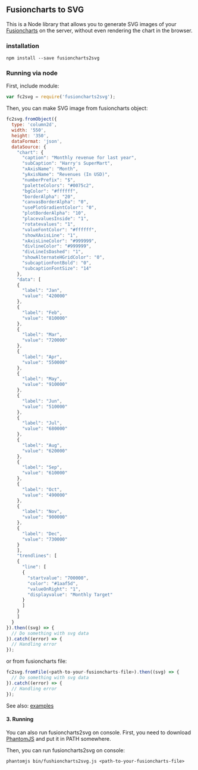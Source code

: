 ## Fusioncharts to SVG
This is a Node library that allows you to generate SVG images of your [Fusioncharts](http://www.fusioncharts.com/) on the server, without even rendering the chart in the browser.

### installation

```
npm install --save fusioncharts2svg
```

### Running via node
First, include module:

```js
var fc2svg = require('fusioncharts2svg');
```

Then, you can make SVG image from fusioncharts object:

```js
fc2svg.fromObject({
  type: 'column2d',
  width: '550',
  height: '350',
  dataFormat: 'json',
  dataSource: {
    "chart": {
      "caption": "Monthly revenue for last year",
      "subCaption": "Harry's SuperMart",
      "xAxisName": "Month",
      "yAxisName": "Revenues (In USD)",
      "numberPrefix": "$",
      "paletteColors": "#0075c2",
      "bgColor": "#ffffff",
      "borderAlpha": "20",
      "canvasBorderAlpha": "0",
      "usePlotGradientColor": "0",
      "plotBorderAlpha": "10",
      "placevaluesInside": "1",
      "rotatevalues": "1",
      "valueFontColor": "#ffffff",                
      "showXAxisLine": "1",
      "xAxisLineColor": "#999999",
      "divlineColor": "#999999",               
      "divLineIsDashed": "1",
      "showAlternateHGridColor": "0",
      "subcaptionFontBold": "0",
      "subcaptionFontSize": "14"
    },            
    "data": [
    {
      "label": "Jan",
      "value": "420000"
    }, 
    {
      "label": "Feb",
      "value": "810000"
    }, 
    {
      "label": "Mar",
      "value": "720000"
    }, 
    {
      "label": "Apr",
      "value": "550000"
    }, 
    {
      "label": "May",
      "value": "910000"
    }, 
    {
      "label": "Jun",
      "value": "510000"
    }, 
    {
      "label": "Jul",
      "value": "680000"
    }, 
    {
      "label": "Aug",
      "value": "620000"
    }, 
    {
      "label": "Sep",
      "value": "610000"
    }, 
    {
      "label": "Oct",
      "value": "490000"
    }, 
    {
      "label": "Nov",
      "value": "900000"
    }, 
    {
      "label": "Dec",
      "value": "730000"
    }
    ],
    "trendlines": [
    {
      "line": [
      {
        "startvalue": "700000",
        "color": "#1aaf5d",
        "valueOnRight": "1",
        "displayvalue": "Monthly Target"
      }
      ]
    }
    ]
  }
}).then((svg) => {
  // Do something with svg data
}).catch((error) => {
  // Handling error 
});
```

or from fusioncharts file:

```js
fc2svg.fromFile(<path-to-your-fusioncharts-file>).then((svg) => {
  // Do something with svg data
}).catch((error) => {
  // Handling error
});
```

See also: [examples](https://github.com/ysm001/fusioncharts2svg/tree/master/examples)

#### 3. Running
You can also run fusioncharts2svg on console.
First, you need to download [PhantomJS](http://phantomjs.org/) and put it in PATH somewhere.

Then, you can run fusioncharts2svg on console:

```
phantomjs bin/fushioncharts2svg.js <path-to-your-fusioncharts-file>
```
